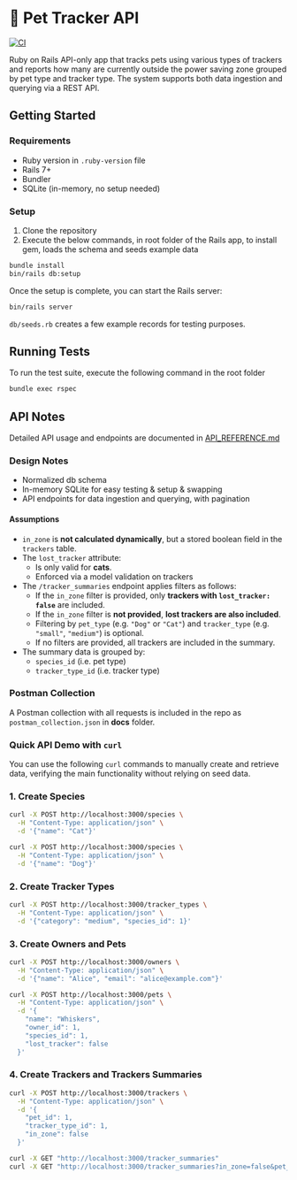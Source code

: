 # 🐾 Pet Tracker API

[![CI](https://github.com/ibalosh/pet_tracker/actions/workflows/ci.yml/badge.svg)](https://github.com/ibalosh/pet_tracker/actions/workflows/ci.yml)

Ruby on Rails API-only app that tracks pets using various types of trackers and reports how many are currently outside the 
power saving zone grouped by pet type and tracker type. The system supports both data ingestion and querying via a REST API.

## Getting Started

### Requirements
- Ruby version in `.ruby-version` file 
- Rails 7+
- Bundler
- SQLite (in-memory, no setup needed)

### Setup

1. Clone the repository 
2. Execute the below commands, in root folder of the Rails app, to install gem, loads the schema and seeds example data

```bash
bundle install
bin/rails db:setup
```

Once the setup is complete, you can start the Rails server:

```bash
bin/rails server
```

`db/seeds.rb` creates a few example records for testing purposes.

## Running Tests

To run the test suite, execute the following command in the root folder

```bash
bundle exec rspec
```

## API Notes

Detailed API usage and endpoints are documented in [API_REFERENCE.md](API_REFERENCE.md)

### Design Notes

- Normalized db schema
- In-memory SQLite for easy testing & setup & swapping
- API endpoints for data ingestion and querying, with pagination

#### Assumptions

- `in_zone` is **not calculated dynamically**, but a stored boolean field in the `trackers` table.
- The `lost_tracker` attribute:
    - Is only valid for **cats**.
    - Enforced via a model validation on trackers
- The `/tracker_summaries` endpoint applies filters as follows:
    - If the `in_zone` filter is provided, only **trackers with `lost_tracker: false`** are included.
    - If the `in_zone` filter is **not provided**, **lost trackers are also included**.
    - Filtering by `pet_type` (e.g. `"Dog"` or `"Cat"`) and `tracker_type` (e.g. `"small"`, `"medium"`) is optional.
    - If no filters are provided, all trackers are included in the summary.
- The summary data is grouped by:
    - `species_id` (i.e. pet type)
    - `tracker_type_id` (i.e. tracker type)

### Postman Collection

A Postman collection with all requests is included in the repo as `postman_collection.json` in **docs** folder.

### Quick API Demo with `curl`

You can use the following `curl` commands to manually create and retrieve data, verifying the main 
functionality without relying on seed data.

### 1. Create Species

```bash
curl -X POST http://localhost:3000/species \
  -H "Content-Type: application/json" \
  -d '{"name": "Cat"}'

curl -X POST http://localhost:3000/species \
  -H "Content-Type: application/json" \
  -d '{"name": "Dog"}'
```
### 2. Create Tracker Types

```bash
curl -X POST http://localhost:3000/tracker_types \
  -H "Content-Type: application/json" \
  -d '{"category": "medium", "species_id": 1}'
```
### 3. Create Owners and Pets

```bash
curl -X POST http://localhost:3000/owners \
  -H "Content-Type: application/json" \
  -d '{"name": "Alice", "email": "alice@example.com"}'

curl -X POST http://localhost:3000/pets \
  -H "Content-Type: application/json" \
  -d '{
    "name": "Whiskers",
    "owner_id": 1,
    "species_id": 1,
    "lost_tracker": false
  }'
```

### 4. Create Trackers and Trackers Summaries

```bash
curl -X POST http://localhost:3000/trackers \
  -H "Content-Type: application/json" \
  -d '{
    "pet_id": 1,
    "tracker_type_id": 1,
    "in_zone": false
  }'

curl -X GET "http://localhost:3000/tracker_summaries"
curl -X GET "http://localhost:3000/tracker_summaries?in_zone=false&pet_type=Cat&tracker_type=medium"
```